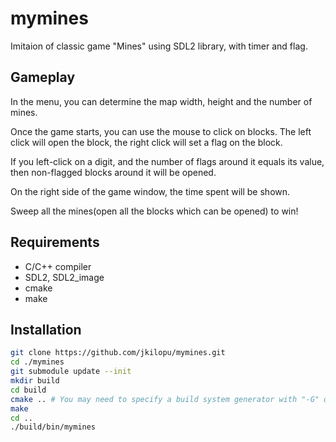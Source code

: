 # mymines

Imitaion of classic game "Mines" using SDL2 library, with timer and flag.

## Gameplay

In the menu, you can determine the map width, height and the number of mines.

Once the game starts, you can use the mouse to click on blocks. The left click will open the block, the right click will set a flag on the block.

If you left-click on a digit, and the number of flags around it equals its value, then non-flagged blocks around it will be opened. 

On the right side of the game window, the time spent will be shown.

Sweep all the mines(open all the blocks which can be opened) to win!

## Requirements

* C/C++ compiler
* SDL2, SDL2_image
* cmake
* make

## Installation

``` bash
git clone https://github.com/jkilopu/mymines.git 
cd ./mymines
git submodule update --init
mkdir build
cd build
cmake .. # You may need to specify a build system generator with "-G" option
make
cd ..
./build/bin/mymines
```
